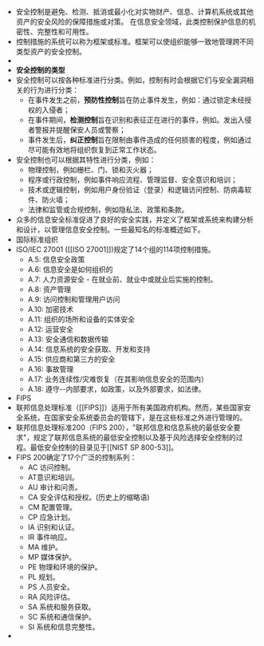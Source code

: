 - 安全控制是避免、检测、抵消或最小化对实物财产、信息、计算机系统或其他资产的安全风险的保障措施或对策。 在信息安全领域，此类控制保护信息的机密性、完整性和可用性。
- 控制措施的系统可以称为框架或标准。框架可以使组织能够一致地管理跨不同类型资产的安全控制。
-
- **安全控制的类型**
- 安全控制可以按各种标准进行分类。例如，控制有时会根据它们与安全漏洞相关的行为进行分类：
	- 在事件发生之前，**预防性控制**旨在防止事件发生，例如：通过锁定未经授权的入侵者；
	- 在事件期间，**检测控制**旨在识别和表征正在进行的事件，例如。发出入侵者警报并提醒保安人员或警察；
	- 事件发生后，**纠正控制**旨在限制由事件造成的任何损害的程度，例如通过尽可能有效地将组织恢复到正常工作状态。
- 安全控制也可以根据其特性进行分类，例如：
	- 物理控制，例如栅栏、门、锁和灭火器；
	- 程序或行政控制，例如事件响应流程、管理监督、安全意识和培训；
	- 技术或逻辑控制，例如用户身份验证（登录）和逻辑访问控制、防病毒软件、防火墙；
	- 法律和监管或合规控制，例如隐私法、政策和条款。
- 众多的信息安全标准促进了良好的安全实践，并定义了框架或系统来构建分析和设计，以管理信息安全控制。一些最知名的标准概述如下。
- 国际标准组织
- ISO/IEC 27001 ([[ISO 27001]])规定了14个组的114项控制措施。
	- A.5: 信息安全政策
	- A.6: 信息安全是如何组织的
	- A.7: 人力资源安全 - 在就业前、就业中或就业后实施的控制。
	- A.8: 资产管理
	- A.9: 访问控制和管理用户访问
	- A.10: 加密技术
	- A.11: 组织的场所和设备的实体安全
	- A.12: 运营安全
	- A.13: 安全通信和数据传输
	- A.14: 信息系统的安全获取、开发和支持
	- A.15: 供应商和第三方的安全
	- A.16: 事故管理
	- A.17: 业务连续性/灾难恢复（在其影响信息安全的范围内）
	- A.18: 遵守--内部要求，如政策，以及外部要求，如法律。
- FIPS
- 联邦信息处理标准（[[FIPS]]）适用于所有美国政府机构。然而，某些国家安全系统，在国家安全系统委员会的管辖下，是在这些标准之外进行管理的。
- 联邦信息处理标准200（FIPS 200），"联邦信息和信息系统的最低安全要求"，规定了联邦信息系统的最低安全控制以及基于风险选择安全控制的过程。最低安全控制的目录见于[[NIST SP 800-53]]。
- FIPS 200确定了17个广泛的控制系列：
	- AC 访问控制。
	- AT意识和培训。
	- AU 审计和问责。
	- CA 安全评估和授权。(历史上的缩略语)
	- CM 配置管理。
	- CP 应急计划。
	- IA 识别和认证。
	- IR 事件响应。
	- MA 维护。
	- MP 媒体保护。
	- PE 物理和环境的保护。
	- PL 规划。
	- PS 人员安全。
	- RA 风险评估。
	- SA 系统和服务获取。
	- SC 系统和通信保护。
	- SI 系统和信息完整性。
-